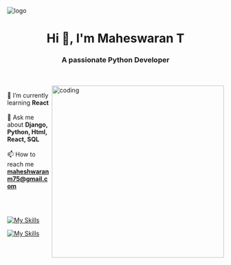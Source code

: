 ![logo](https://mir-s3-cdn-cf.behance.net/project_modules/max_1200/79731568097599.5b50bca477735.jpg)
<h1 align="center">Hi 👋, I'm Maheswaran T</h1>
<h3 align="center">A passionate Python Developer</h3>
<br>
<br>
<img align="right" alt="coding" width="400" src="https://media2.giphy.com/media/qgQUggAC3Pfv687qPC/giphy.gif">



🌱 I’m currently learning **React** <br><br>
💬 Ask me about **Django, Python, Html, React, SQL** <br><br>
📫 How to reach me **maheshwaranm75@gmail.com** <br><br>

<br>

[![My Skills](https://skillicons.dev/icons?i=html,css,bootstrap,js,react)](https://skillicons.dev)

[![My Skills](https://skillicons.dev/icons?i=py,flask,django,mysql,git)](https://skillicons.dev)

